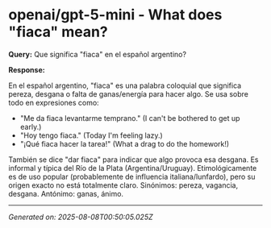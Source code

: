 # openai/gpt-5-mini - What does "fiaca" mean?

**Query:** Que significa "fiaca" en el español argentino?



**Response:**

En el español argentino, "fiaca" es una palabra coloquial que significa pereza, desgana o falta de ganas/energía para hacer algo. Se usa sobre todo en expresiones como:

- "Me da fiaca levantarme temprano." (I can't be bothered to get up early.)  
- "Hoy tengo fiaca." (Today I'm feeling lazy.)  
- "¡Qué fiaca hacer la tarea!" (What a drag to do the homework!)

También se dice "dar fiaca" para indicar que algo provoca esa desgana. Es informal y típica del Río de la Plata (Argentina/Uruguay). Etimológicamente es de uso popular (probablemente de influencia italiana/lunfardo), pero su origen exacto no está totalmente claro. Sinónimos: pereza, vagancia, desgana. Antónimo: ganas, ánimo.

---
*Generated on: 2025-08-08T00:50:05.025Z*
